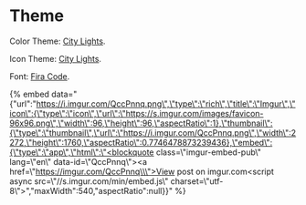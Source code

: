 # Theme

Color Theme: [City Lights](https://marketplace.visualstudio.com/items?itemName=yummygum.city-lights-theme).

Icon Theme: [City Lights](https://marketplace.visualstudio.com/items?itemName=yummygum.city-lights-icon-vsc).

Font: [Fira Code](https://github.com/tonsky/FiraCode).

{% embed data="{\"url\":\"https://i.imgur.com/QccPnnq.png\",\"type\":\"rich\",\"title\":\"Imgur\",\"icon\":{\"type\":\"icon\",\"url\":\"https://s.imgur.com/images/favicon-96x96.png\",\"width\":96,\"height\":96,\"aspectRatio\":1},\"thumbnail\":{\"type\":\"thumbnail\",\"url\":\"https://i.imgur.com/QccPnnq.png\",\"width\":2272,\"height\":1760,\"aspectRatio\":0.7746478873239436},\"embed\":{\"type\":\"app\",\"html\":\"<blockquote class=\\\"imgur-embed-pub\\\" lang=\\\"en\\\" data-id=\\\"QccPnnq\\\"><a href=\\\"https://imgur.com/QccPnnq\\\">View post on imgur.com</a></blockquote><script async src=\\\"//s.imgur.com/min/embed.js\\\" charset=\\\"utf-8\\\"></script>\",\"maxWidth\":540,\"aspectRatio\":null}}" %}




